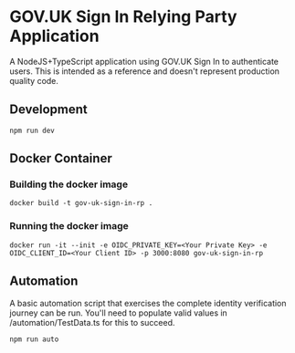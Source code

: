 # GOV.UK Sign In Relying Party Application

A NodeJS+TypeScript application using GOV.UK Sign In to authenticate users. This
is intended as a reference and doesn't represent production quality code.

## Development

```
npm run dev
```

## Docker Container

### Building the docker image

```
docker build -t gov-uk-sign-in-rp .
```

### Running the docker image

```
docker run -it --init -e OIDC_PRIVATE_KEY=<Your Private Key> -e OIDC_CLIENT_ID=<Your Client ID> -p 3000:8080 gov-uk-sign-in-rp
```

## Automation

A basic automation script that exercises the complete identity verification journey can be run.
You'll need to populate valid values in /automation/TestData.ts for this to succeed.

```
npm run auto
```